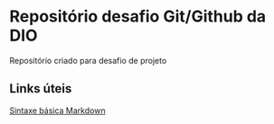 # Repositório desafio Git/Github da DIO
Repositório criado para desafio de projeto

## Links úteis
[Sintaxe básica Markdown](https://www.markdownguide.org/basic-syntax)
